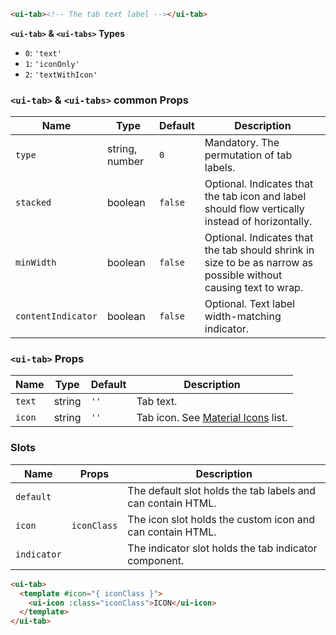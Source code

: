 ```html
<ui-tab><!-- The tab text label --></ui-tab>
```

**`<ui-tab>` & `<ui-tabs>` Types**

- `0`: `'text'`
- `1`: `'iconOnly'`
- `2`: `'textWithIcon'`

### `<ui-tab>` & `<ui-tabs>` common Props

| Name               | Type           | Default | Description                                                                                                      |
| ------------------ | -------------- | ------- | ---------------------------------------------------------------------------------------------------------------- |
| `type`             | string, number | `0`     | Mandatory. The permutation of tab labels.                                                                        |
| `stacked`          | boolean        | `false` | Optional. Indicates that the tab icon and label should flow vertically instead of horizontally.                  |
| `minWidth`         | boolean        | `false` | Optional. Indicates that the tab should shrink in size to be as narrow as possible without causing text to wrap. |
| `contentIndicator` | boolean        | `false` | Optional. Text label width-matching indicator.                                                                   |

### `<ui-tab>` Props

| Name   | Type   | Default | Description                                  |
| ------ | ------ | ------- | -------------------------------------------- |
| `text` | string | `''`    | Tab text.                                    |
| `icon` | string | `''`    | Tab icon. See [Material Icons](/icons) list. |

### Slots

| Name        | Props       | Description                                                 |
| ----------- | ----------- | ----------------------------------------------------------- |
| `default`   |             | The default slot holds the tab labels and can contain HTML. |
| `icon`      | `iconClass` | The icon slot holds the custom icon and can contain HTML.   |
| `indicator` |             | The indicator slot holds the tab indicator component.       |

```html
<ui-tab>
  <template #icon="{ iconClass }">
    <ui-icon :class="iconClass">ICON</ui-icon>
  </template>
</ui-tab>
```
